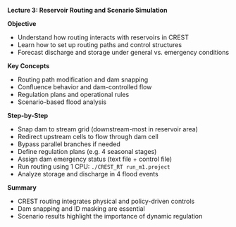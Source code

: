 **Lecture 3: Reservoir Routing and Scenario Simulation**

**Objective**
- Understand how routing interacts with reservoirs in CREST
- Learn how to set up routing paths and control structures
- Forecast discharge and storage under general vs. emergency conditions

**Key Concepts**
- Routing path modification and dam snapping
- Confluence behavior and dam-controlled flow
- Regulation plans and operational rules
- Scenario-based flood analysis

**Step-by-Step**
- Snap dam to stream grid (downstream-most in reservoir area)
- Redirect upstream cells to flow through dam cell
- Bypass parallel branches if needed
- Define regulation plans (e.g. 4 seasonal stages)
- Assign dam emergency status (text file + control file)
- Run routing using 1 CPU: `./CREST_RT run_m1.project`
- Analyze storage and discharge in 4 flood events

**Summary**
- CREST routing integrates physical and policy-driven controls
- Dam snapping and ID masking are essential
- Scenario results highlight the importance of dynamic regulation
